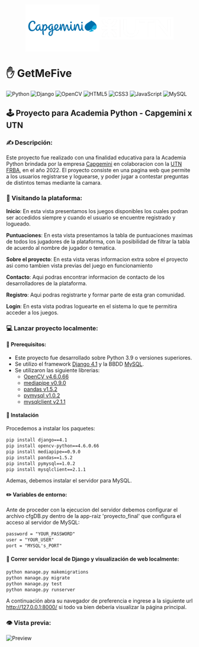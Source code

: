 <div align="center" style="display:flex;justify-content:center; align-items:center;"><img src="static\media\sobre_el_proyecto\Capgemini-Logo.png" width="200"/><img src="static\media\sobre_el_proyecto\utn.png" width="200"/></div>

# ✋ GetMeFive

![Python](https://img.shields.io/badge/python-3670A0?style=for-the-badge&logo=python&logoColor=ffdd54)
![Django](https://img.shields.io/badge/django-%23092E20.svg?style=for-the-badge&logo=django&logoColor=white)
![OpenCV](https://img.shields.io/badge/opencv-%23white.svg?style=for-the-badge&logo=opencv&logoColor=white)
![HTML5](https://img.shields.io/badge/html5-%23E34F26.svg?style=for-the-badge&logo=html5&logoColor=white)
![CSS3](https://img.shields.io/badge/css3-%231572B6.svg?style=for-the-badge&logo=css3&logoColor=white)
![JavaScript](https://img.shields.io/badge/javascript-%23323330.svg?style=for-the-badge&logo=javascript&logoColor=%23F7DF1E)
![MySQL](https://img.shields.io/badge/mysql-%2300f.svg?style=for-the-badge&logo=mysql&logoColor=white)

## 🕹 Proyecto para Academia Python - Capgemini x UTN

### ✍ Descripción:

Este proyecto fue realizado con una finalidad educativa para la Academia Python brindada por la empresa [Capgemini](https://www.capgemini.com/ar-es/) en colaboracion con la [UTN FRBA](https://www.frba.utn.edu.ar/), en el año 2022. El proyecto consiste en una pagina web que permite a los usuarios registrarse y loguearse, y poder jugar a contestar preguntas de distintos temas mediante la camara.

### 👀 Visitando la plataforma:

**Inicio**: En esta vista presentamos los juegos disponibles los cuales podran ser accedidos siempre y cuando el usuario se encuentre registrado y logueado.

**Puntuaciones**: En esta vista presentamos la tabla de puntuaciones maximas de todos los jugadores de la plataforma, con la posibilidad de filtrar la tabla de acuerdo al nombre de jugador o tematica.

**Sobre el proyecto**: En esta vista veras informacion extra sobre el proyecto asi como tambien vista previas del juego en funcionamiento

**Contacto**: Aqui podras encontrar informacion de contacto de los desarrolladores de la plataforma.

**Registro**: Aqui podras registrarte y formar parte de esta gran comunidad.

**Login**: En esta vista podras loguearte en el sistema lo que te permitira acceder a los juegos.

### 💻 Lanzar proyecto localmente:

#### 📜 Prerequisitos:

+ Este proyecto fue desarrollado sobre Python 3.9 o versiones superiores.
+ Se utilizo el framework [Django 4.1](https://www.djangoproject.com/) y la BBDD [MySQL](https://www.mysql.com/).
+ Se utilizaron las siguiente librerias:
    + [OpenCV v4.6.0.66](https://docs.opencv.org/4.x/index.html)
    + [mediapipe v0.9.0](https://google.github.io/mediapipe/getting_started/python.html)
    + [pandas v1.5.2](https://pandas.pydata.org/)
    + [pymysql v1.0.2](https://pypi.org/project/PyMySQL/)
    + [mysqlclient v2.1.1](https://pypi.org/project/mysqlclient/)

#### 🔧 Instalación
Procedemos a instalar los paquetes:

```
pip install django==4.1
pip install opencv-python==4.6.0.66
pip install mediapipe==0.9.0
pip install pandas==1.5.2
pip install pymysql==1.0.2
pip install mysqlclient==2.1.1
```
Ademas, debemos instalar el servidor para MySQL.

#### ✏️ Variables de entorno:
Ante de proceder con la ejecucion del servidor debemos configurar el archivo cfgDB.py dentro de la app-raiz 'proyecto_final' que configura el acceso al servidor de MySQL:

```
password = "YOUR_PASSWORD"
user = "YOUR_USER"
port = "MYSQL's_PORT"
```

#### 🔧 Correr servidor local de Django y visualización de web localmente:

```
python manage.py makemigrations
python manage.py migrate
python manage.py test
python manage.py runserver
```
A continuación abra su navegador de preferencia e ingrese a la siguiente url http://127.0.0.1:8000/ si todo va bien debería visualizar la página principal.

### 👁️ Vista previa:
![Preview](https://drive.google.com/uc?export=view&id=1--01ECntnekHhhDQ0fZorHtQpbaTXufu)
